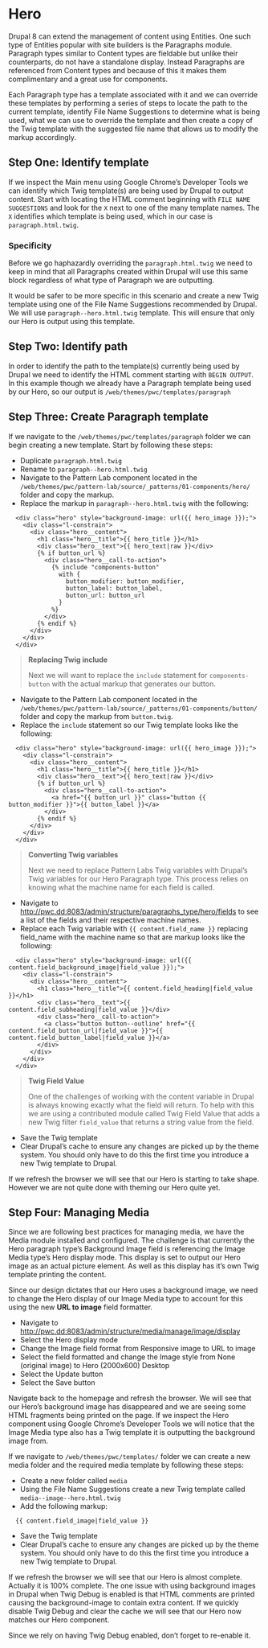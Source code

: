 # Hero
Drupal 8 can extend the management of content using Entities.  One such type of Entities popular with site builders is the Paragraphs module.  Paragraph types similar to Content types are fieldable but unlike their counterparts, do not have a standalone display.  Instead Paragraphs are referenced from Content types and because of this it makes them complimentary and a great use for components.

Each Paragraph type has a template associated with it and we can override these templates by performing a series of steps to locate the path to the current template, identify File Name Suggestions to determine what is being used, what we can use to override the template and then create a copy of the Twig template with the suggested file name that allows us to modify the markup accordingly.

## Step One: Identify template
If we inspect the Main menu using Google Chrome’s Developer Tools we can identify which Twig template(s) are being used by Drupal to output content.  Start with locating the HTML comment beginning with `FILE NAME SUGGESTIONS` and look for the `X` next to one of the many template names. The `X` identifies which template is being used, which in our case is `paragraph.html.twig`.

### Specificity
Before we go haphazardly overriding the `paragraph.html.twig` we need to keep in mind that all Paragraphs created within Drupal will use this same block regardless of what type of Paragraph we are outputting.

It would be safer to be more specific in this scenario and create a new Twig template using one of the File Name Suggestions recommended by Drupal.  We will use `paragraph--hero.html.twig` template.  This will ensure that only our Hero is output using this template.

## Step Two: Identify path
In order to identify the path to the template(s) currently being used by Drupal we need to identify the HTML comment starting with `BEGIN OUTPUT`.  In this example though we already have a Paragraph template being used by our Hero, so our output is `/web/themes/pwc/templates/paragraph`

## Step Three: Create Paragraph template
If we navigate to the `/web/themes/pwc/templates/paragraph` folder we can begin creating a new template.  Start by following these steps:

- Duplicate `paragraph.html.twig`
- Rename to `paragraph--hero.html.twig`
- Navigate to the Pattern Lab component located in the `/web/themes/pwc/pattern-lab/source/_patterns/01-components/hero/` folder and copy the markup.
- Replace the markup in `paragraph--hero.html.twig` with the following:

```
  <div class="hero" style="background-image: url({{ hero_image }});">
    <div class="l-constrain">
      <div class="hero__content">
        <h1 class="hero__title">{{ hero_title }}</h1>
        <div class="hero__text">{{ hero_text|raw }}</div>
        {% if button_url %}
          <div class="hero__call-to-action">
            {% include "components-button"
              with {
                button_modifier: button_modifier,
                button_label: button_label,
                button_url: button_url
              }
            %}
          </div>
        {% endif %}
      </div>
    </div>
  </div>
```

> **Replacing Twig include**
>
> Next we will want to replace the `include` statement for `components-button` with the actual markup that generates our button.

- Navigate to the Pattern Lab component located in the `/web/themes/pwc/pattern-lab/source/_patterns/01-components/button/` folder and copy the markup from `button.twig`.
- Replace the `include` statement so our Twig template looks like the following:

```
  <div class="hero" style="background-image: url({{ hero_image }});">
    <div class="l-constrain">
      <div class="hero__content">
        <h1 class="hero__title">{{ hero_title }}</h1>
        <div class="hero__text">{{ hero_text|raw }}</div>
        {% if button_url %}
          <div class="hero__call-to-action">
            <a href="{{ button_url }}" class="button {{ button_modifier }}">{{ button_label }}</a>
          </div>
        {% endif %}
      </div>
    </div>
  </div>
```

> **Converting Twig variables**
>
> Next we need to replace Pattern Labs Twig variables with Drupal’s Twig variables for our Hero Paragraph type.  This process relies on knowing what the machine name for each field is called.

- Navigate to http://pwc.dd:8083/admin/structure/paragraphs_type/hero/fields to see a list of the fields and their respective machine names.
- Replace each Twig variable with `{{ content.field_name }}` replacing field_name with the machine name so that are markup looks like the following:

```
  <div class="hero" style="background-image: url({{ content.field_background_image|field_value }});">
    <div class="l-constrain">
      <div class="hero__content">
        <h1 class="hero__title">{{ content.field_heading|field_value }}</h1>
        <div class="hero__text">{{ content.field_subheading|field_value }}</div>
        <div class="hero__call-to-action">
          <a class="button button--outline" href="{{ content.field_button_url|field_value }}">{{ content.field_button_label|field_value }}</a>
        </div>
      </div>
    </div>
  </div>
```    

> **Twig Field Value**
>
> One of the challenges of working with the content variable in Drupal is always knowing exactly what the field will return.  To help with this we are using a contributed module called Twig Field Value that adds a new Twig filter `field_value` that returns a string value from the field.

- Save the Twig template
- Clear Drupal’s cache to ensure any changes are picked up by the theme system.  You should only have to do this the first time you introduce a new Twig template to Drupal.

If we refresh the browser we will see that our Hero is starting to take shape.  However we are not quite done with theming our Hero quite yet.

## Step Four: Managing Media
Since we are following best practices for managing media, we have the Media module installed and configured.  The challenge is that currently the Hero paragraph type’s Background Image field is referencing the Image Media type’s Hero display mode.  This display is set to output our Hero image as an actual picture element.  As well as this display has it’s own Twig template printing the content.

Since our design dictates that our Hero uses a background image, we need to change the Hero display of our Image Media type to account for this using the new **URL to image** field formatter.

- Navigate to http://pwc.dd:8083/admin/structure/media/manage/image/display
- Select the Hero display mode
- Change the Image field format from Responsive image to URL to image
- Select the field formatted and change the Image style from None (original image) to Hero (2000x600) Desktop
- Select the Update button
- Select the Save button

Navigate back to the homepage and refresh the browser.  We will see that our Hero’s background image has disappeared and we are seeing some HTML fragments being printed on the page.  If we inspect the Hero component using Google Chrome’s Developer Tools we will notice that the Image Media type also has a Twig template it is outputting the background image from.

If we navigate to `/web/themes/pwc/templates/` folder we can create a new media folder and the required media template by following these steps:

- Create a new folder called `media`
- Using the File Name Suggestions create a new Twig template called `media--image--hero.html.twig`
- Add the following markup:

```
  {{ content.field_image|field_value }}
```

- Save the Twig template
- Clear Drupal’s cache to ensure any changes are picked up by the theme system.  You should only have to do this the first time you introduce a new Twig template to Drupal.

If we refresh the browser we will see that our Hero is almost complete.  Actually it is 100% complete.  The one issue with using background images in Drupal when Twig Debug is enabled is that HTML comments are printed causing the background-image to contain extra content.  If we quickly disable Twig Debug and clear the cache we will see that our Hero now matches our Hero component.

Since we rely on having Twig Debug enabled, don’t forget to re-enable it.
